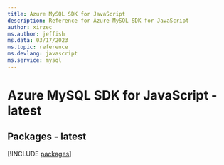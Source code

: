 ```yaml
---
title: Azure MySQL SDK for JavaScript
description: Reference for Azure MySQL SDK for JavaScript
author: xirzec
ms.author: jeffish
ms.data: 03/17/2023
ms.topic: reference
ms.devlang: javascript
ms.service: mysql
---
```

# Azure MySQL SDK for JavaScript - latest
## Packages - latest
[!INCLUDE [packages](mysql-index.md)]